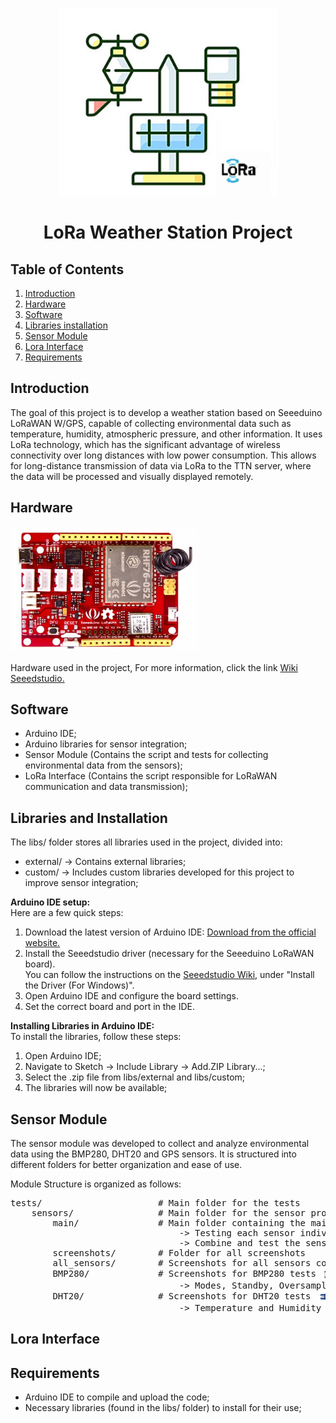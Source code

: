 <p align="center">
    <img src="images/Weather_Station.png" alt="Cover Image" width="350" height="300">
</p>
  
<h1 align="center">LoRa Weather Station Project</h1>
<h2>Table of Contents</h2>
<ol>
    <li><a href="#introduction">Introduction</a></li>
    <li><a href="#hardware">Hardware</a></li>
    <li><a href="#software">Software</a></li>
    <li><a href="#libraries-installation">Libraries installation</a></li>
    <li><a href="#sensor-module">Sensor Module</a></li>
    <li><a href="#Lora Interface">Lora Interface</a></li>
    <li><a href="#requirements">Requirements</a></li>
</ol>
  
<h2 id="introduction">Introduction</h2>
<p>
    The goal of this project is to develop a weather station based on Seeeduino LoRaWAN W/GPS, capable of collecting environmental data such as temperature, humidity, atmospheric pressure, and other information. 
    It uses LoRa technology, which has the significant advantage of wireless connectivity over long distances with low power consumption. 
    This allows for long-distance transmission of data via LoRa to the TTN server, where the data will be processed and visually displayed remotely.
</p>
  
<h2 id="hardware">Hardware</h2>
<p> 
    <img src="images/Hardware.png" alt="Hardware Image" width="300" height="200">
    <figcaption>Hardware used in the project, For more information, click the link
    <a href="https://wiki.seeedstudio.com/Seeeduino_LoRAWAN/" target="_blank">Wiki Seeedstudio.</a>
      </figcaption>
</p>
  
<h2 id="software">Software</h2>
<ul>
    <li> Arduino IDE;</li>
    <li> Arduino libraries for sensor integration;</li>
    <li>Sensor Module (Contains the script and tests for collecting environmental data from the sensors);</li>
    <li>LoRa Interface (Contains the script responsible for LoRaWAN communication and data transmission);</li>
</ul>
  
<h2 id="libraries-installation">Libraries and Installation</h2>
<p>
    The libs/ folder stores all libraries used in the project, divided into:
</p>    
<ul>
    <li>external/ -> Contains external libraries;</li>
    <li>custom/ -> Includes custom libraries developed for this project to improve sensor integration;</li>
</ul>
<p>
    <strong>Arduino IDE setup:</strong><br>
    Here are a few quick steps:
  </p>
  
  <ol>
    <li>Download the latest version of Arduino IDE: 
      <a href="https://www.arduino.cc/en/software" target="_blank">Download from the official website.</a>
    </li>
    <li>Install the Seeedstudio driver (necessary for the Seeeduino LoRaWAN board).<br>
      You can follow the instructions on the 
      <a href="https://wiki.seeedstudio.com/Seeeduino_LoRAWAN/" target="_blank">Seeedstudio Wiki</a>, under "Install the Driver (For Windows)".
    </li>
    <li>Open Arduino IDE and configure the board settings.</li>
    <li>Set the correct board and port in the IDE.</li>
  </ol>
<p>
    <strong>Installing Libraries in Arduino IDE:</strong><br>
    To install the libraries, follow these steps:
</p>
<ol>
    <li> Open Arduino IDE;</li>
    <li> Navigate to Sketch -> Include Library -> Add.ZIP Library...;</li>
    <li> Select the .zip file from libs/external and libs/custom;</li>
    <li> The libraries will now be available;</li>
</ol>    

<h2 id ="sensor-module">Sensor Module</h2>
<p>
  <p>The sensor module was developed to collect and analyze environmental data using the BMP280, DHT20 and GPS sensors. 
  It is structured into different folders for better organization and ease of use.</p>

  Module Structure is organized as follows:
</p>

<pre>
tests/                      # Main folder for the tests
    sensors/                # Main folder for the sensor project
        main/               # Main folder containing the main test script
                                -> Testing each sensor individually;
                                -> Combine and test the sensors simultaneously, as well as the sensor readings, to verify proper integration;
        screenshots/        # Folder for all screenshots
        all_sensors/        # Screenshots for all sensors combined
        BMP280/             # Screenshots for BMP280 tests <img src="images/BMP280.png" alt="BMP280 Image" width="50" height="20" style="vertical-align: middle;"> <a href="https://wiki.seeedstudio.com/Grove-Barometer_Sensor-BMP280/" target="_blank">Wiki Seeedstudio BMP280</a>
                                -> Modes, Standby, Oversampling, Pressure and Temperature readings;
        DHT20/              # Screenshots for DHT20 tests <img src="images/DHT20.png" alt="DHT20 Image" width="50" height="20" style="vertical-align: middle;"> <a href="https://wiki.seeedstudio.com/Grove-Temperature-Humidity-Sensor-DH20/" target="_blank">Wiki Seeedstudio DHT20</a>
                                -> Temperature and Humidity readings;
</pre>    
<h2 id="Lora Interface">Lora Interface</h2>
  <p>

  </p>
<h2 id="Requirements">Requirements</h2>
<ul>
    <li> Arduino IDE to compile and upload the code;</li>
    <li> Necessary libraries (found in the libs/ folder) to install for their use;</li>
</ul>                
  
  
